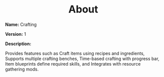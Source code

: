 <h1 style="text-align:center; font-size:2rem; font-weight:bold;">About</h1>

**Name:**
Crafting

**Version:**
1

**Description:**

Provides features such as Craft items using recipes and ingredients, Supports multiple crafting benches, Time-based crafting with progress bar, Item blueprints define required skills, and Integrates with resource gathering mods.
